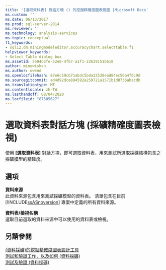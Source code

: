 ```yaml
---
title: '[選取資料表] 對話方塊 () 的挖掘精確度圖表視圖 |Microsoft Docs'
ms.custom: ''
ms.date: 06/13/2017
ms.prod: sql-server-2014
ms.reviewer: ''
ms.technology: analysis-services
ms.topic: conceptual
f1_keywords:
- sql12.dm.miningmodeleditor.accuracychart.selecttable.f1
helpviewer_keywords:
- Select Table dialog box
ms.assetid: 5694d3fe-52e8-4fb7-a1f1-22629151b618
author: minewiskan
ms.author: owend
ms.openlocfilehash: 87e6c59cb71abdc5bda32538ead84ec56a4f6c9d
ms.sourcegitcommit: ad4d92dce894592a259721a1571b1d8736abacdb
ms.translationtype: MT
ms.contentlocale: zh-TW
ms.lasthandoff: 08/04/2020
ms.locfileid: "87585627"
---
```

# <a name="select-table-dialog-box-mining-accuracy-chart-view"></a>選取資料表對話方塊 (採礦精確度圖表檢視)
  使用 **[選取資料表]** 對話方塊，即可選取資料表，用來測試所選取採礦結構包含之採礦模型的精確度。  
  
## <a name="options"></a>選項  
 **資料來源**  
 此資料來源包含用來測試採礦模型的資料表。 清單包含在目前 [!INCLUDE[ssASnoversion](../includes/ssasnoversion-md.md)] 專案中定義的所有資料來源。  
  
 **資料表/檢視名稱**  
 選取目前選取的資料來源中可以使用的資料表或檢視。  
  
## <a name="see-also"></a>另請參閱  
 [&#40;資料採礦&#41;的挖掘精確度圖表設計工具](mining-accuracy-chart-designer-data-mining.md)   
 [測試和驗證工作，以及如何 &#40;資料採礦&#41;](data-mining/testing-and-validation-tasks-and-how-tos-data-mining.md)   
 [測試及驗證 &#40;資料採礦&#41;](data-mining/testing-and-validation-data-mining.md)  
  
  
